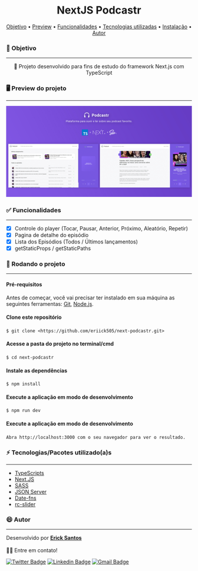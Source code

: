 <h1 align="center">NextJS Podcastr</h1>

<p align="center">
 <a href="#objetivo">Objetivo</a> •
 <a href="#preview">Preview</a> •
 <a href="#funcionalidades">Funcionalidades</a> • 
 <a href="#tecnologias">Tecnologias utilizadas</a> • 
 <a href="#instalacao">Instalação</a> • 
 <a href="#autor">Autor</a>
</p>

<h3 id="objetivo">🔖 Objetivo</h3>
<hr />
<p align="center">🚀 Projeto desenvolvido para fins de estudo do framework Next.js com TypeScript</p>

<h3 id="preview">🖥️ Preview do projeto</h3>
<hr />

<img alt="apresentação do projeto" src="./public/images/project-presentation.jpg" />

<h3 id="funcionalidades">✅ Funcionalidades</h3>
<hr />

- [x] Controle do player (Tocar, Pausar, Anterior, Próximo, Aleatório, Repetir)
- [x] Pagina de detalhe do episódio
- [x] Lista dos Episódios (Todos / Últimos lançamentos)
- [x] getStaticProps / getStaticPaths

<h3 id="instalacao">🎲 Rodando o projeto</h3>
<hr />

#### Pré-requisitos

Antes de começar, você vai precisar ter instalado em sua máquina as seguintes ferramentas:
[Git](https://git-scm.com), [Node.js](https://nodejs.org/en/).

#### Clone este repositório

`$ git clone <https://github.com/eriick505/next-podcastr.git>`

#### Acesse a pasta do projeto no terminal/cmd

`$ cd next-podcastr`

#### Instale as dependências

`$ npm install`

#### Execute a aplicação em modo de desenvolvimento

`$ npm run dev`

#### Execute a aplicação em modo de desenvolvimento

`Abra http://localhost:3000 com o seu navegador para ver o resultado.`

<h3 id="tecnologias">⚡ Tecnologias/Pacotes utilizado(a)s</h3>
<hr />

<ul>
<li><a href="https://www.typescriptlang.org/" target="_blank">TypeScripts</a></li>
<li><a href="https://nextjs.org/" target="_blank">Next.JS</a></li>
<li><a href="https://sass-lang.com/" target="_blank">SASS</a></li>
<li><a href="https://github.com/typicode/json-server" target="_blank">JSON Server</a></li>
<li><a href="https://date-fns.org/" target="_blank">Date-fns</a></li>
<li><a href="https://slider-react-component.vercel.app/" target="_blank">rc-slider</a></li>
</ul>

<h3 id="autor">😄 Autor</h3>
<hr />

Desenvolvido por <a href="https://github.com/eriick505/"><b>Erick Santos</b></a>  
<br /> 👋🏽 Entre em contato!

[![Twitter Badge](https://img.shields.io/badge/-@eriick505-d8226b?style=flat-square&labelColor=fcb153&logo=instagram&logoColor=white&link=http://instagram.com/eriick505)](http://instagram.com/eriick505) [![Linkedin Badge](https://img.shields.io/badge/-Erick-blue?style=flat-square&logo=Linkedin&logoColor=white&link=https://www.linkedin.com/in/eriick505/)](https://www.linkedin.com/in/eriick505/)
[![Gmail Badge](https://img.shields.io/badge/-santoserick9@gmail.com-c14438?style=flat-square&logo=Gmail&logoColor=white&link=mailto:santoserick9@gmail.com)](mailto:santoserick9@gmail.com)
